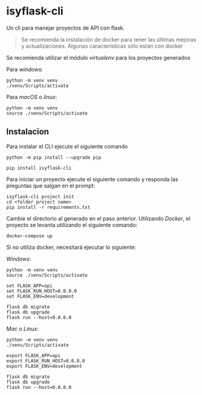 # isyflask-cli

Un cli para manejar proyectos de API con flask.

> Se recomienda la instalación de docker para tener las últimas mejoras y actualizaciones. Algunas características sólo están con docker

Se recomienda utilizar el módulo *virtualenv* para los proyectos generados

Para _windows_:
````commandline
python -m venv venv
./venv/Scripts/activate
````

Para _macOS_ o _linux_:
````commandline
python -m venv venv
source ./venv/Scripts/activate
````

## Instalacion
Para instalar el CLI ejecute el siguiente comando

```
python -m pip install --upgrade pip
```

````commandline
pip install isyflask-cli
````

Para iniciar un proyecto ejecute el siguiente comando y responda las preguntas que salgan en el prompt:

````commandline
isyflask-cli project init
cd <folder project name>
pip install -r requirements.txt
````

Cambie el directorio al generado en el paso anterior. Utilizando *Docker*, el proyecto se levanta utilizando el siguiente comando:

````commandline
docker-compose up
````

Si no utiliza docker, necesitará ejecutar lo siguiente:

_Windows_:
```
python -m venv venv
source ./venv/Scripts/activate

set FLASK_APP=api
set FLASK_RUN_HOST=0.0.0.0
set FLASK_ENV=development 

flask db migrate
flask db upgrade
flask run --host=0.0.0.0
```

_Mac_ o _Linux_:
```
python -m venv venv
./venv/Scripts/activate

export FLASK_APP=api
export FLASK_RUN_HOST=0.0.0.0
export FLASK_ENV=development

flask db migrate
flask db upgrade
flask run --host=0.0.0.0
```
